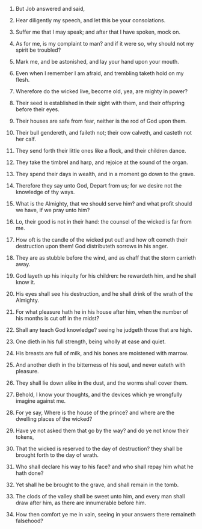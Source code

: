 1. But Job answered and said,

2. Hear diligently my speech, and
let this be your consolations.

3. Suffer me that I may speak; and after that I have spoken, mock
on.

4. As for me, is my complaint to man? and if it were so, why should
not my spirit be troubled?

5. Mark me, and be astonished, and lay
your hand upon your mouth.

6. Even when I remember I am afraid, and trembling taketh hold on my
flesh.

7. Wherefore do the wicked live, become old, yea, are mighty in
power?

8. Their seed is established in their sight with them, and
their offspring before their eyes.

9. Their houses are safe from fear, neither is the rod of God upon
them.

10. Their bull gendereth, and faileth not; their cow calveth, and
casteth not her calf.

11. They send forth their little ones like a flock, and their
children dance.

12. They take the timbrel and harp, and rejoice at the sound of the
organ.

13. They spend their days in wealth, and in a moment go down to the
grave.

14. Therefore they say unto God, Depart from us; for we desire not
the knowledge of thy ways.

15. What is the Almighty, that we should serve him? and what profit
should we have, if we pray unto him?

16. Lo, their good is not in
their hand: the counsel of the wicked is far from me.

17. How oft is the candle of the wicked put out! and how oft cometh
their destruction upon them! God distributeth sorrows in his anger.

18. They are as stubble before the wind, and as chaff that the storm
carrieth away.

19. God layeth up his iniquity for his children: he rewardeth him,
and he shall know it.

20. His eyes shall see his destruction, and he shall drink of the
wrath of the Almighty.

21. For what pleasure hath he in his house after him, when the
number of his months is cut off in the midst?

22. Shall any teach
God knowledge? seeing he judgeth those that are high.

23. One dieth in his full strength, being wholly at ease and quiet.

24. His breasts are full of milk, and his bones are moistened with
marrow.

25. And another dieth in the bitterness of his soul, and never
eateth with pleasure.

26. They shall lie down alike in the dust, and the worms shall cover
them.

27. Behold, I know your thoughts, and the devices which ye
wrongfully imagine against me.

28. For ye say, Where is the house of the prince? and where are the
dwelling places of the wicked?

29. Have ye not asked them that go
by the way? and do ye not know their tokens,

30. That the wicked is
reserved to the day of destruction? they shall be brought forth to the
day of wrath.

31. Who shall declare his way to his face? and who shall repay him
what he hath done?

32. Yet shall he be brought to the grave, and
shall remain in the tomb.

33. The clods of the valley shall be sweet unto him, and every man
shall draw after him, as there are innumerable before him.

34. How then comfort ye me in vain, seeing in your answers there
remaineth falsehood?